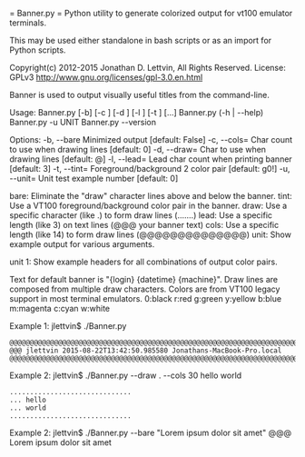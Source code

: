 = Banner.py =
Python utility to generate colorized output for vt100 emulator terminals.

This may be used either standalone in bash scripts or as an import for Python scripts.

Copyright(c) 2012-2015 Jonathan D. Lettvin, All Rights Reserved.
License: GPLv3 http://www.gnu.org/licenses/gpl-3.0.en.html

Banner is used to output visually useful titles from the command-line.

Usage:
    Banner.py [-b] [-c <COLS>] [-d <DRAW>] [-l <LEAD>] [-t <TINT>] [<arg>...]
    Banner.py (-h | --help)
    Banner.py -u UNIT
    Banner.py --version

Options:
    -b, --bare         Minimized output                     [default: False]
    -c, --cols=<COLS>  Char count to use when drawing lines [default: 0]
    -d, --draw=<DRAW>  Char to use when drawing lines       [default: @]
    -l, --lead=<LEAD>  Lead char count when printing banner [default: 3]
    -t, --tint=<TINT>  Foreground/background 2 color pair   [default: g0!]
    -u, --unit=<UNIT>  Unit test example number             [default: 0]

bare: Eliminate the "draw" character lines above and below the banner.
tint: Use a VT100 foreground/background color pair in the banner.
draw: Use a specific character (like .) to form draw lines (.......)
lead: Use a specific length (like 3) on text lines (@@@ your banner text)
cols: Use a specific length (like 14) to form draw lines (@@@@@@@@@@@@@@)
unit: Show example output for various arguments.

unit 1: Show example headers for all combinations of output color pairs.

Text for default banner is "{login} {datetime} {machine}".
Draw lines are composed from multiple draw characters.
Colors are from VT100 legacy support in most terminal emulators.
    0:black        r:red           g:green         y:yellow
    b:blue         m:magenta       c:cyan          w:white

Example 1: jlettvin$ ./Banner.py
```
@@@@@@@@@@@@@@@@@@@@@@@@@@@@@@@@@@@@@@@@@@@@@@@@@@@@@@@@@@@@@@@@@@@@@@@@@@@@@@@
@@@ jlettvin 2015-08-22T13:42:50.985580 Jonathans-MacBook-Pro.local
@@@@@@@@@@@@@@@@@@@@@@@@@@@@@@@@@@@@@@@@@@@@@@@@@@@@@@@@@@@@@@@@@@@@@@@@@@@@@@@
```

Example 2: jlettvin$ ./Banner.py --draw . --cols 30 hello world
```
..............................
... hello
... world
..............................
```

Example 2: jlettvin$ ./Banner.py --bare "Lorem ipsum dolor sit amet"
@@@ Lorem ipsum dolor sit amet
